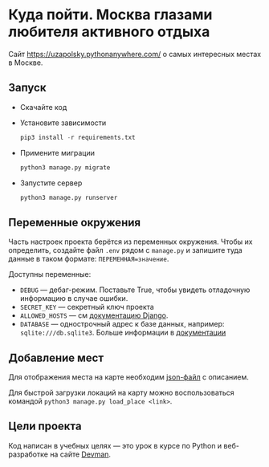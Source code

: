 # Куда пойти. Москва глазами любителя активного отдыха

Cайт https://uzapolsky.pythonanywhere.com/ о самых интересных местах в Москве.

## Запуск

- Скачайте код
- Установите зависимости

  ```python
  pip3 install -r requirements.txt
  ```

- Примените миграции

  ```python
  python3 manage.py migrate
  ```

- Запустите сервер

  ```python
  python3 manage.py runserver
  ```

## Переменные окружения

Часть настроек проекта берётся из переменных окружения. Чтобы их определить, создайте файл `.env` рядом с `manage.py` и запишите туда данные в таком формате: `ПЕРЕМЕННАЯ=значение`.

Доступны переменные:
- `DEBUG` — дебаг-режим. Поставьте True, чтобы увидеть отладочную информацию в случае ошибки.
- `SECRET_KEY` — секретный ключ проекта
- `ALLOWED_HOSTS` — см [документацию Django](https://docs.djangoproject.com/en/3.1/ref/settings/#allowed-hosts).
- `DATABASE` — однострочный адрес к базе данных, например: `sqlite:///db.sqlite3`. Больше информации в [документации](https://github.com/jacobian/dj-database-url)

## Добавление мест

Для отображения места на карте необходим [json-файл](https://github.com/devmanorg/where-to-go-places/blob/master/places/%D0%90%D0%BD%D1%82%D0%B8%D0%BA%D0%B0%D1%84%D0%B5%20Bizone.json) с описанием.

Для быстрой загрузки локаций на карту можно воспользоваться командой `python3 manage.py load_place <link>`.

## Цели проекта

Код написан в учебных целях — это урок в курсе по Python и веб-разработке на сайте [Devman](https://dvmn.org).